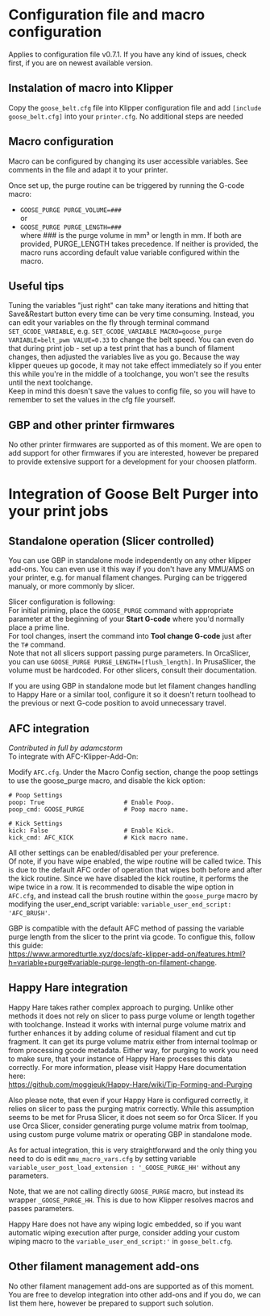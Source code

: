 # Configuration file and macro configuration
Applies to configuration file v0.7.1. If you have any kind of issues, check first, if you are on newest available version.

## Instalation of macro into Klipper
Copy the `goose_belt.cfg` file into Klipper configuration file and add `[include goose_belt.cfg]` into your `printer.cfg`. No additional steps are needed

## Macro configuration
Macro can be configured by changing its user accessible variables. See comments in the file and adapt it to your printer.  

Once set up, the purge routine can be triggered by running the G-code macro:  
 - `GOOSE_PURGE PURGE_VOLUME=###`  
   or  
 - `GOOSE_PURGE PURGE_LENGTH=###`  
where ### is the purge volume in mm³ or length in mm. If both are provided, PURGE_LENGTH takes precedence. If neither is provided, the macro runs according default value variable configured within the macro.

## Useful tips
Tuning the variables "just right" can take many iterations and hitting that Save&Restart button every time can be very time consuming. Instead, you can edit your variables on the fly through terminal command `SET_GCODE_VARIABLE`, e.g. `SET_GCODE_VARIABLE MACRO=goose_purge VARIABLE=belt_pwm VALUE=0.33` to change the belt speed. You can even do that during print job - set up a test print that has a bunch of filament changes, then adjusted the variables live as you go. Because the way klipper queues up gocode, it may not take effect immediately so if you enter this while you're in the middle of a toolchange, you won't see the results until the next toolchange.  
Keep in mind this doesn't save the values to config file, so you will have to remember to set the values in the cfg file yourself. 

## GBP and other printer firmwares
No other printer firmwares are supported as of this moment. We are open to add support for other firmwares if you are interested, however be prepared to provide extensive support for a development for your choosen platform.

# Integration of Goose Belt Purger into your print jobs

## Standalone operation (Slicer controlled)
You can use GBP in standalone mode independently on any other klipper add-ons. You can even use it this way if you don't have any MMU/AMS on your printer, e.g. for manual filament changes. Purging can be triggered manualy, or more commonly by slicer.  

Slicer configuration is following:  
For initial priming, place the `GOOSE_PURGE` command with appropriate parameter at the beginning of your **Start G-code** where you'd normally place a prime line.  
For tool changes, insert the command into **Tool change G-code** just after the `T#` command.  
Note that not all slicers support passing purge parameters. In OrcaSlicer, you can use `GOOSE_PURGE PURGE_LENGTH=[flush_length]`. In PrusaSlicer, the volume must be hardcoded.  For other slicers, consult their documentation. 

If you are using GBP in standalone mode but let filament changes handling to Happy Hare or a similar tool, configure it so it doesn't return toolhead to the previous or next G-code position to avoid unnecessary travel.  

## AFC integration 
*Contributed in full by adamcstorm*  
To integrate with AFC-Klipper-Add-On:  

Modify `AFC.cfg`. Under the Macro Config section, change the poop settings to use the goose_purge macro, and disable the kick option:  
```
# Poop Settings
poop: True                      # Enable Poop.
poop_cmd: GOOSE_PURGE           # Poop macro name.

# Kick Settings
kick: False                     # Enable Kick.
kick_cmd: AFC_KICK              # Kick macro name.
```
All other settings can be enabled/disabled per your preference.  
Of note, if you have wipe enabled, the wipe routine will be called twice. This is due to the default AFC order of operation that wipes both before and after the kick routine. Since we have disabled the kick routine, it performs the wipe twice in a row. It is recommended to disable the wipe option in `AFC.cfg`, and instead call the brush routine within the `goose_purge` macro by modifying the user_end_script variable: `variable_user_end_script: 'AFC_BRUSH'`.

GBP is compatible with the default AFC method of passing the variable purge length from the slicer to the print via gcode. To configue this, follow this guide:  
https://www.armoredturtle.xyz/docs/afc-klipper-add-on/features.html?h=variable+purge#variable-purge-length-on-filament-change. 

## Happy Hare integration
Happy Hare takes rather complex approach to purging. Unlike other methods it does not rely on slicer to pass purge volume or length together with toolchange. Instead it works with internal purge volume matrix and further enhances it by adding colume of residual filament and cut tip fragment. It can get its purge volume matrix either from internal toolmap or from processing gcode metadata. Either way, for purging to work you need to make sure, that your instance of Happy Hare processes this data correctly. For more information, please visit Happy Hare documentation here:  
https://github.com/moggieuk/Happy-Hare/wiki/Tip-Forming-and-Purging

Also please note, that even if your Happy Hare is configured correctly, it relies on slicer to pass the purging matrix correctly. While this assumption seems to be met for Prusa Slicer, it does not seem so for Orca Slicer. If you use Orca Slicer, consider generating purge volume matrix from toolmap, using custom purge volume matrix or operating GBP in standalone mode.  

As for actual integration, this is very straightforward and the only thing you need to do is edit `mmu_macro_vars.cfg` by setting variable `variable_user_post_load_extension : '_GOOSE_PURGE_HH'` without any parameters.   
  
Note, that we are not calling directly `GOOSE_PURGE` macro, but instead its wrapper `_GOOSE_PURGE_HH`. This is due to how Klipper resolves macros and passes parameters.
  
Happy Hare does not have any wiping logic embedded, so if you want automatic wiping execution after purge, consider adding your custom wiping macro to the `variable_user_end_script:'` in `goose_belt.cfg`.

## Other filament management add-ons
No other filament management add-ons are supported as of this moment. You are free to develop integration into other add-ons and if you do, we can list them here, however be prepared to support such solution. 

